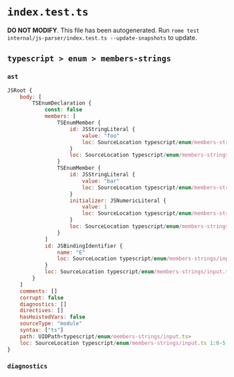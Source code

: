 # `index.test.ts`

**DO NOT MODIFY**. This file has been autogenerated. Run `rome test internal/js-parser/index.test.ts --update-snapshots` to update.

## `typescript > enum > members-strings`

### `ast`

```javascript
JSRoot {
	body: [
		TSEnumDeclaration {
			const: false
			members: [
				TSEnumMember {
					id: JSStringLiteral {
						value: "foo"
						loc: SourceLocation typescript/enum/members-strings/input.ts 2:4-2:9
					}
					loc: SourceLocation typescript/enum/members-strings/input.ts 2:4-2:9
				}
				TSEnumMember {
					id: JSStringLiteral {
						value: "bar"
						loc: SourceLocation typescript/enum/members-strings/input.ts 3:4-3:9
					}
					initializer: JSNumericLiteral {
						value: 1
						loc: SourceLocation typescript/enum/members-strings/input.ts 3:12-3:13
					}
					loc: SourceLocation typescript/enum/members-strings/input.ts 3:4-3:13
				}
			]
			id: JSBindingIdentifier {
				name: "E"
				loc: SourceLocation typescript/enum/members-strings/input.ts 1:5-1:6 (E)
			}
			loc: SourceLocation typescript/enum/members-strings/input.ts 1:0-4:1
		}
	]
	comments: []
	corrupt: false
	diagnostics: []
	directives: []
	hasHoistedVars: false
	sourceType: "module"
	syntax: ["ts"]
	path: UIDPath<typescript/enum/members-strings/input.ts>
	loc: SourceLocation typescript/enum/members-strings/input.ts 1:0-5:0
}
```

### `diagnostics`

```

```
